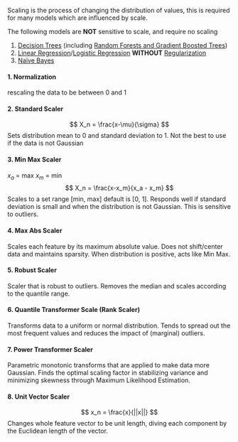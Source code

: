 
Scaling is the process of changing the distribution of values, this is required for many models which are influenced by scale.

The following models are **NOT** sensitive to scale, and require no scaling
1. [Decision Trees](Decision%20Trees.md) (including [Random Forests and Gradient Boosted Trees](Ensemble%20Learning.md))
2. [Linear Regression](Linear%20Regression.md)/[Logistic Regression](Logistic%20Regression.md) **WITHOUT** [Regularization](Regularization.md)
3. [Naïve Bayes](Bayes%20Theorem.md)

#### 1. Normalization
rescaling the data to be between 0 and 1 


#### 2. Standard Scaler
$$ X_n = \frac{x-\mu}{\sigma} $$
Sets distribution mean to 0 and standard deviation to 1. Not the best to use if the data is not Gaussian


#### 3. Min Max Scaler
$x_a$ = max
$x_m$ = min
$$ X_n = \frac{x-x_m}{x_a - x_m} $$
Scales to a set range [min, max] default is [0, 1]. Responds well if standard deviation is small and when the distribution is not Gaussian. This is sensitive to outliers.


#### 4. Max Abs Scaler
Scales each feature by its maximum absolute value. Does not shift/center data and maintains sparsity. When distribution is positive, acts like Min Max.


#### 5. Robust Scaler
Scaler that is robust to outliers. Removes the median and scales according to the quantile range.


#### 6. Quantile Transformer Scale (Rank Scaler)
Transforms data to a uniform or normal distribution. Tends to spread out the most frequent values and reduces the impact of (marginal) outliers.


#### 7. Power Transformer Scaler
Parametric monotonic transforms that are applied to make data more Gaussian. Finds the optimal scaling factor in stabilizing variance and minimizing skewness through Maximum Likelihood Estimation.


#### 8. Unit Vector Scaler
$$ x_n = \frac{x}{||x||} $$
Changes whole feature vector to be unit length, diving each component by the Euclidean length of the vector.